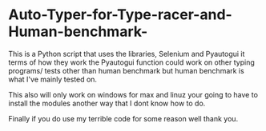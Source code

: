# Auto-Typer-for-Type-racer-and-Human-benchmark-
This is a Python script that uses the libraries, Selenium and Pyautogui it terms of how they work the Pyautogui function could work on other typing programs/ tests other than human benchmark but human benchmark is what I've mainly tested on.

This also will only work on windows for max and linuz your going to have to install the modules another way that I dont know how to do.

Finally if you do use my terrible code for some reason well thank you.
